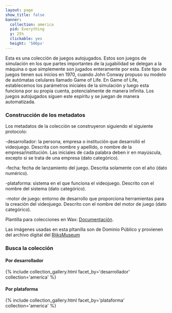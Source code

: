 ```yaml
---
layout: page
show_title: false
banner:
  collection: america
  pid: Everything
  y: 25%
  clickable: yes
  height: '500px'
---
```


Esta es una colección de juegos autojugados. Estos son juegos de simulación en los que partes importantes de la jugabilidad se delegan a la máquina o que simplemente son jugados enteramente por esta. Este tipo de juegos tienen sus inicios en 1970, cuando John Conway propuso su modelo de autómatas celulares llamado Game of Life. En Game of Life, establecemos los parámetros iniciales de la simulación y luego esta funciona por su propia cuenta, potencialmente de manera infinita. Los juegos autojugados siguen este espíritu y se juegan de manera automatizada.

### Construcción de los metadatos
Los metadatos de la colección se construyeron siguiendo el siguiente protocolo:

-desarrollador: la persona, empresa o institución que desarrolló el videojuego. Descrita con nombre y apellido, o nombre de la empresa/institución. Las iniciales de cada palabra deben ir en mayúscula, excepto si se trata de una empresa (dato categórico).

-fecha: fecha de lanzamiento del juego. Descrita solamente con el año (dato numérico).

-plataforma: sistema en el que funciona el videojuego. Descrito con el nombre del sistema (dato categórico).

-motor de juego: entorno de desarrollo que proporciona herramientas para la creación del videojuego. Descrito con el nombre del motor de juego (dato categórico). 


Plantilla para colecciones en Wax: [Documentación](https://minicomp.github.io/wiki/#/wax/).

Las imágenes usadas en esta pltanilla son de Dominio Público y provienen del archivo digital del [RijksMuseum](https://www.rijksmuseum.nl/nl)

### Busca la colección

#### Por desarrollador
{% include collection_gallery.html facet_by='desarrollador' collection='america' %}

#### Por plataforma
{% include collection_gallery.html facet_by='plataforma' collection='america' %}